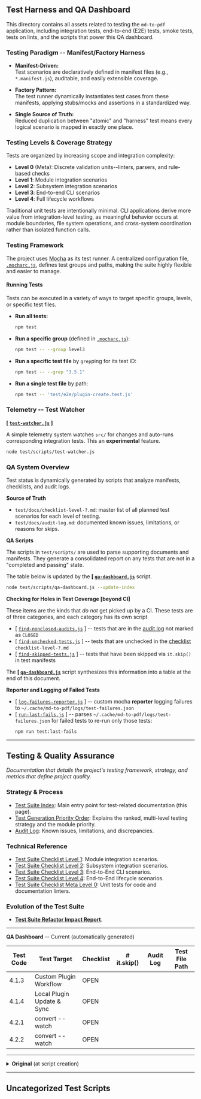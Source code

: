 ## Test Harness and QA Dashboard

This directory contains all assets related to testing the `md-to-pdf` application, including integration tests, end-to-end (E2E) tests, smoke tests, tests on lints, and the scripts that power this QA dashboard.

### Testing Paradigm -- Manifest/Factory Harness

- **Manifest-Driven:** \
  Test scenarios are declaratively defined in manifest files (e.g., `*.manifest.js`), auditable, and easily extensible coverage.

- **Factory Pattern:** \
  The test runner dynamically instantiates test cases from these manifests, applying stubs/mocks and assertions in a standardized way.

- **Single Source of Truth:** \
  Reduced duplication between "atomic" and "harness" test means every logical scenario is mapped in exactly one place.

### Testing Levels & Coverage Strategy

Tests are organized by increasing scope and integration complexity:

- **Level 0** (Meta): Discrete validation units--linters, parsers, and rule-based checks
- **Level 1**: Module integration scenarios  
- **Level 2**: Subsystem integration scenarios
- **Level 3**: End-to-end CLI scenarios
- **Level 4**: Full lifecycle workflows

Traditional unit tests are intentionally minimal. CLI applications derive more value from integration-level testing, as meaningful behavior occurs at module boundaries, file system operations, and cross-system coordination rather than isolated function calls.

### Testing Framework

The project uses [Mocha](https://mochajs.org/) as its test runner. A centralized configuration file, [`.mocharc.js`](../.mocharc.js), defines test groups and paths, making the suite highly flexible and easier to manage.

#### Running Tests

Tests can be executed in a variety of ways to target specific groups, levels, or specific test files.

  * **Run all tests:**
    ```bash
    npm test
    ```
  * **Run a specific group** (defined in [`.mocharc.js`](../.mocharc.js)):
    ```bash
    npm test -- --group level3
    ```
  * **Run a specific test file** by `grep`ping for its test ID:
    ```bash
    npm test -- --grep "3.5.1"
    ```
  * **Run a single test file** by path:
    ```bash
    npm test -- 'test/e2e/plugin-create.test.js'
    ```

### Telemetry -- Test Watcher

**[ [`test-watcher.js`](scripts/test-watcher.js) ]**

A simple telemetry system watches `src/` for changes and auto-runs corresponding integration tests.
This an **experimental** feature.

```bash
node test/scripts/test-watcher.js
```

### QA System Overview

Test status is dynamically generated by scripts that analyze manifests, checklists, and audit logs.

**Source of Truth**

* `test/docs/checklist-level-?.md`: master list of all planned test scenarios for each level of testing.
* `test/docs/audit-log.md`: documented known issues, limitations, or reasons for skips.

**QA Scripts**

The scripts in `test/scripts/` are used to parse supporting documents and manifests. They generate a consolidated report on any tests that are not in a "completed and passing" state. 


The table below is updated by the **[ [`qa-dashboard.js`](scripts/qa-dashboard.js)** script.

```bash
node test/scripts/qa-dashboard.js --update-index
```

**Checking for Holes in Test Coverage [beyond CI]**

These items are the kinds that *do not* get picked up by a CI. These tests are of three categories, and each category has its own script

- [ [`find-nonclosed-audits.js`](scripts/find-nonclosed-audits.js) ]
  -- tests that are in the [audit log](docs/audit-log.md) not marked as `CLOSED`
- [ [`find-unchecked-tests.js`](scripts/find-unchecked-tests.js) ]
  -- tests that are unchecked in the [checklist](docs/) `checklist-level-?.md`
- [ [`find-skipped-tests.js`](scripts/find-skipped-tests.js) ]
  -- tests that have been skipped via `it.skip()` in test manifests

The **[ [`qa-dashboard.js`](scripts/qa-dashboard.js)** script synthesizes this information into a table at the end of this document.

**Reporter and Logging of Failed Tests**

- [ [`log-failures-reporter.js`](scripts/log-failures-reporter.js) ]
   -- custom mocha **reporter** logging failures to `~/.cache/md-to-pdf/logs/test-failures.json`
- [ [`run-last-fails.js`](scripts/run-last-fails.js) ]
   -- parses `~/.cache/md-to-pdf/logs/test-failures.json` for failed tests to re-run only those tests:
   ```bash
   npm run test:last-fails
   ```

---

## Testing & Quality Assurance

*Documentation that details the project's testing framework, strategy, and metrics that define project quality.*

### Strategy & Process

* [Test Suite Index](../test/index.md):
  Main entry point for test-related documentation (this page).
* [Test Generation Priority Order](../test/docs/test-generation-priority-order.md):
  Explains the ranked, multi-level testing strategy and the module priority.
* [Audit Log](../test/docs/audit-log.md):
  Known issues, limitations, and discrepancies.

### Technical Reference

* [Test Suite Checklist Level 1](../test/docs/checklist-level-1.md):
  Module integration scenarios.
* [Test Suite Checklist Level 2](../test/docs/checklist-level-2.md):
  Subsystem integration scenarios.
* [Test Suite Checklist Level 3](../test/docs/checklist-level-3.md):
  End-to-End CLI scenarios.
* [Test Suite Checklist Level 4](../test/docs/checklist-level-4.md):
  End-to-End lifecycle scenarios.
* [Test Suite Checklist Meta Level 0](../test/docs/checklist-level-m0.md):
  Unit tests for code and documentation linters.

### Evolution of the Test Suite

* [**Test Suite Refactor Impact Report**](../test/docs/refactor-impact.md).

---

**QA Dashboard** -- Current (automatically generated)

<!--qa-dashboard-start-->

| Test Code | Test Target         | Checklist | # it.skip() | Audit Log      | Test File Path                                         |
|-----------|---------------------|-----------|-------------|---------------|--------------------------------------------------------|
| 4.1.3    | Custom Plugin Workflow| OPEN     |            |              |                                                       |
| 4.1.4    | Local Plugin Update & Sync| OPEN     |            |              |                                                       |
| 4.2.1    | convert --watch     | OPEN     |            |              |                                                       |
| 4.2.2    | convert --watch     | OPEN     |            |              |                                                       |

<!--qa-dashboard-end-->

---

<details>
<summary><b>Original</b> (at script creation)</summary>

| Test Code | Test Target        | Checklist | # it.skip() | Audit Log  | Test File Path  |
|----------|---------------------|----------|------------|--------------|-----------------|
| 1.1.2    |                     |          |            | audit-log:7  |                 |
| 1.2.4    |                     |          |            | audit-log:44 |                 |
| 1.2.8    |                     |          |            | audit-log:44 |                 |
| 1.2.24   | plugin-registry-builder | OPEN    | 1 it.skip()| audit-log:56 | test/integration/plugin-registry-builder/plugin-registry-builder.test.1.2.24.js |
| 1.2.27   |                     |          |            | audit-log:68 |                 |
| 1.2.28   |                     |          |            | audit-log:68 |                 |
| 1.2.29   |                     |          |            | audit-log:68 |                 |
| 1.2.30   |                     |          |            | audit-log:68 |                 |
| 1.2.31   |                     |          |            | audit-log:68 |                 |
| 1.2.32   |                     |          |            | audit-log:68 |                 |
| 1.3.2    | plugin-determiner   | OPEN     | 1 it.skip()| audit-log:92 | test/integration/plugin-determiner/plugin-determiner.test.1.3.2.js |
| 1.4.14   | main-config-loader  | OPEN     | 1 it.skip()| audit-log:104| test/integration/main-config-loader/main-config-loader.test.1.4.14.js |
| 1.4.15   | main-config-loader  | OPEN     | 1 it.skip()|              | test/integration/main-config-loader/main-config-loader.test.1.4.15.js |
| 1.6.14   |                     |          |            | audit-log:128|                 |
| 1.7.1    | math-integration    | OPEN     |            |              |                 |
| 1.7.2    | math-integration    | OPEN     |            |              |                 |
| 1.7.3    | math-integration    | OPEN     |            |              |                 |
| 1.7.4    | math-integration    | OPEN     |            |              |                 |
| 1.7.5    | math-integration    | OPEN     |            |              |                 |
| 1.7.6    | math-integration    | OPEN     |            |              |                 |
| 1.7.7    | math-integration    | OPEN     |            |              |                 |
| 1.7.8    | math-integration    | OPEN     |            |              |                 |
| 2.2.2    |                     |          | 1 it.skip()|              | test/integration/default-handler/default-handler.test.2.2.2.js |
| 2.3.9    |                     |          |            | audit-log:178|                 |
| 4.1.1    | CLI Commands Interaction| OPEN |            |              |                 |
| 4.1.2    | CLI Commands Interaction| OPEN |            |              |                 |
| 4.2.1    | convert --watch     | OPEN     |            |              |                 |
| 4.2.2    | convert --watch     | OPEN     |            |              |                 |
| 4.3.1    | collection update   | OPEN     |            |              |                 |
| 4.3.2    | plugin create --from| OPEN     |            |              |                 |

</details>

---

## Uncategorized Test Scripts
<!-- uncategorized-start -->
<!-- uncategorized-end -->
